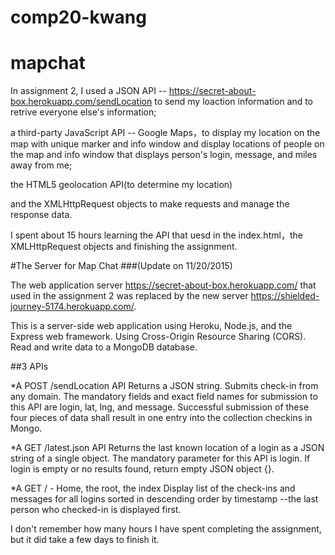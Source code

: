 # comp20-kwang
# mapchat

In assignment 2, I used 
a JSON API -- https://secret-about-box.herokuapp.com/sendLocation to send my loaction information and to retrive everyone else's information; 

a third-party JavaScript API -- Google Maps，to display my location on the map with unique marker and info window and display locations of people on the map and info window that displays person's login, message, and miles away from me;

the HTML5 geolocation API(to determine my location) 

and the XMLHttpRequest objects to make requests and manage the response data.

I spent about 15 hours learning the API that uesd in the index.html，the XMLHttpRequest objects and finishing the assignment.


#The Server for Map Chat 
###(Update on 11/20/2015)

The web application server https://secret-about-box.herokuapp.com/ that used in the assignment 2 was replaced by the new server https://shielded-journey-5174.herokuapp.com/.

This is a server-side web application using Heroku, Node.js, and the Express web framework.
Using Cross-Origin Resource Sharing (CORS).
Read and write data to a MongoDB database.

##3 APIs

*A POST /sendLocation API
Returns a JSON string. Submits check-in from any domain.
The mandatory fields and exact field names for submission to this API are login, lat, lng, and message.
Successful submission of these four pieces of data shall result in one entry into the collection checkins in Mongo. 

*A GET /latest.json API
Returns the last known location of a login as a JSON string of a single object. 
The mandatory parameter for this API is login. If login is empty or no results found, return empty JSON object {}.

*A GET / - Home, the root, the index
Display list of the check-ins and messages for all logins sorted in descending order by timestamp 
--the last person who checked-in is displayed first. 

I don't remember how many hours I have spent completing the assignment, but it did take a few days to finish it.


